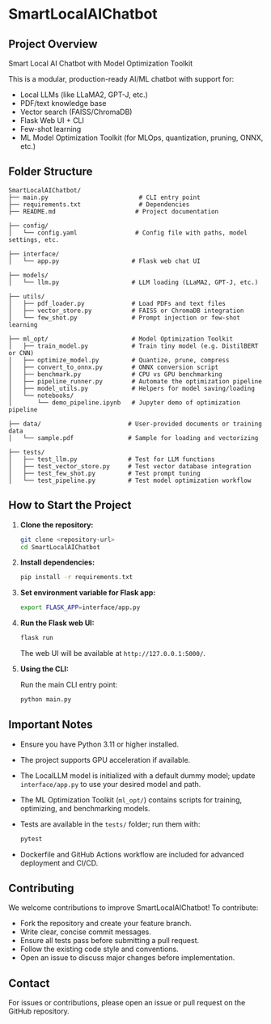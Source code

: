 # SmartLocalAIChatbot

## Project Overview

Smart Local AI Chatbot with Model Optimization Toolkit

This is a modular, production-ready AI/ML chatbot with support for:

- Local LLMs (like LLaMA2, GPT-J, etc.)
- PDF/text knowledge base
- Vector search (FAISS/ChromaDB)
- Flask Web UI + CLI
- Few-shot learning
- ML Model Optimization Toolkit (for MLOps, quantization, pruning, ONNX, etc.)

## Folder Structure

```
SmartLocalAIChatbot/
├── main.py                         # CLI entry point
├── requirements.txt                # Dependencies
├── README.md                      # Project documentation

├── config/
│   └── config.yaml                # Config file with paths, model settings, etc.

├── interface/
│   └── app.py                    # Flask web chat UI

├── models/
│   └── llm.py                    # LLM loading (LLaMA2, GPT-J, etc.)

├── utils/
│   ├── pdf_loader.py             # Load PDFs and text files
│   ├── vector_store.py           # FAISS or ChromaDB integration
│   └── few_shot.py               # Prompt injection or few-shot learning

├── ml_opt/                       # Model Optimization Toolkit
│   ├── train_model.py            # Train tiny model (e.g. DistilBERT or CNN)
│   ├── optimize_model.py         # Quantize, prune, compress
│   ├── convert_to_onnx.py        # ONNX conversion script
│   ├── benchmark.py              # CPU vs GPU benchmarking
│   ├── pipeline_runner.py        # Automate the optimization pipeline
│   ├── model_utils.py            # Helpers for model saving/loading
│   └── notebooks/
│       └── demo_pipeline.ipynb   # Jupyter demo of optimization pipeline

├── data/                        # User-provided documents or training data
│   └── sample.pdf               # Sample for loading and vectorizing

├── tests/
│   ├── test_llm.py              # Test for LLM functions
│   ├── test_vector_store.py     # Test vector database integration
│   ├── test_few_shot.py         # Test prompt tuning
│   └── test_pipeline.py         # Test model optimization workflow
```

## How to Start the Project

1. **Clone the repository:**

   ```bash
   git clone <repository-url>
   cd SmartLocalAIChatbot
   ```

2. **Install dependencies:**

   ```bash
   pip install -r requirements.txt
   ```

3. **Set environment variable for Flask app:**

   ```bash
   export FLASK_APP=interface/app.py
   ```

4. **Run the Flask web UI:**

   ```bash
   flask run
   ```

   The web UI will be available at `http://127.0.0.1:5000/`.

5. **Using the CLI:**

   Run the main CLI entry point:

   ```bash
   python main.py
   ```

## Important Notes

- Ensure you have Python 3.11 or higher installed.
- The project supports GPU acceleration if available.
- The LocalLLM model is initialized with a default dummy model; update `interface/app.py` to use your desired model and path.
- The ML Optimization Toolkit (`ml_opt/`) contains scripts for training, optimizing, and benchmarking models.
- Tests are available in the `tests/` folder; run them with:

  ```bash
  pytest
  ```

- Dockerfile and GitHub Actions workflow are included for advanced deployment and CI/CD.

## Contributing

We welcome contributions to improve SmartLocalAIChatbot! To contribute:

- Fork the repository and create your feature branch.
- Write clear, concise commit messages.
- Ensure all tests pass before submitting a pull request.
- Follow the existing code style and conventions.
- Open an issue to discuss major changes before implementation.

## Contact

For issues or contributions, please open an issue or pull request on the GitHub repository.
